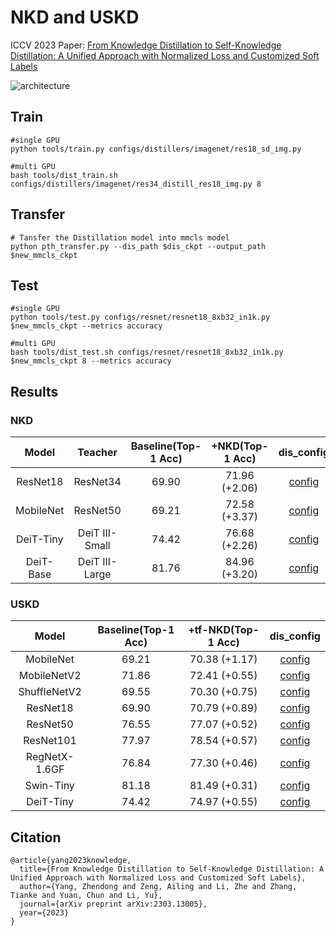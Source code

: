 # NKD and USKD
ICCV 2023 Paper: [From Knowledge Distillation to Self-Knowledge Distillation: A Unified Approach with Normalized Loss and Customized Soft Labels](https://arxiv.org/abs/2303.13005)

![architecture](imgs/architecture.jpg)

## Train

```
#single GPU
python tools/train.py configs/distillers/imagenet/res18_sd_img.py

#multi GPU
bash tools/dist_train.sh configs/distillers/imagenet/res34_distill_res18_img.py 8
```

## Transfer
```
# Tansfer the Distillation model into mmcls model
python pth_transfer.py --dis_path $dis_ckpt --output_path $new_mmcls_ckpt
```
## Test

```
#single GPU
python tools/test.py configs/resnet/resnet18_8xb32_in1k.py $new_mmcls_ckpt --metrics accuracy

#multi GPU
bash tools/dist_test.sh configs/resnet/resnet18_8xb32_in1k.py $new_mmcls_ckpt 8 --metrics accuracy
```

## Results
### NKD
|  Model   | Teacher  | Baseline(Top-1 Acc) | +NKD(Top-1 Acc) |                            dis_config                            | weight |
| :------: | :-------: | :----------------: | :------------: | :----------------------------------------------------------: | :--: |
|   ResNet18   | ResNet34 |        69.90        |      71.96 (+2.06)      | [config](https://github.com/yzd-v/cls_KD/blob/master/configs/distillers/imagenet/res34_distill_res18_img.py) | [baidu](https://pan.baidu.com/s/1u82mk5SWYLxin6AKv9fPPw?pwd=sodb)/[one drive](https://1drv.ms/u/s!Ah7OVljahSArnWB-ra7Zwe1T7SNO?e=iQhdde) |
| MobileNet | ResNet50 |        69.21        |      72.58 (+3.37)      | [config](https://github.com/yzd-v/cls_KD/blob/master/configs/distillers/imagenet/res50_distill_mv1_img.py) | [baidu](https://pan.baidu.com/s/1uENiLmj5HpYyLY0dTkeeMg?pwd=paak)/[one drive](https://1drv.ms/u/s!Ah7OVljahSArnVoW0JxXFAZXVoOf?e=yKaAba) |
| DeiT-Tiny | DeiT III-Small |        74.42        |      76.68 (+2.26)      | [config](https://github.com/yzd-v/cls_KD/blob/master/configs/distillers/imagenet/deit-s3_distill_deit-t_img.py) |  |
| DeiT-Base | DeiT III-Large |        81.76        |      84.96 (+3.20)      | [config](https://github.com/yzd-v/cls_KD/blob/master/configs/distillers/imagenet/deit-s3_distill_deit-t_img.py) |  |

### USKD
|  Model   | Baseline(Top-1 Acc) | +tf-NKD(Top-1 Acc) |                            dis_config                            |
| :------: | :----------------: | :------------: | :----------------------------------------------------------: |
| MobileNet |        69.21        |      70.38 (+1.17)      | [config](https://github.com/yzd-v/cls_KD/blob/master/configs/distillers/imagenet/mv1_sd_img.py) |
| MobileNetV2 |        71.86        |      72.41 (+0.55)      | [config](https://github.com/yzd-v/cls_KD/blob/master/configs/distillers/imagenet/mv2_sd_img.py) |
| ShuffleNetV2 |        69.55        |      70.30 (+0.75)      | [config](https://github.com/yzd-v/cls_KD/blob/master/configs/distillers/imagenet/mv1_sd_img.py) |
|   ResNet18   |        69.90        |      70.79 (+0.89)      | [config](https://github.com/yzd-v/cls_KD/blob/master/configs/distillers/imagenet/res18_sd_img.py) |
|   ResNet50   |        76.55        |      77.07 (+0.52)      | [config](https://github.com/yzd-v/cls_KD/blob/master/configs/distillers/imagenet/res50_sd_img.py) |
|   ResNet101   |        77.97        |      78.54 (+0.57)      | [config](https://github.com/yzd-v/cls_KD/blob/master/configs/distillers/imagenet/res101_sd_img.py) |
|   RegNetX-1.6GF   |        76.84        |      77.30 (+0.46)      | [config](https://github.com/yzd-v/cls_KD/blob/master/configs/distillers/imagenet/res101_sd_img.py) |
|   Swin-Tiny   |        81.18        |      81.49 (+0.31)      | [config](https://github.com/yzd-v/cls_KD/blob/master/configs/distillers/imagenet/swin-t_sd_img.py) |
|   DeiT-Tiny   |        74.42        |      74.97 (+0.55)      | [config](https://github.com/yzd-v/cls_KD/blob/master/configs/distillers/imagenet/deit-t_sd_img.py) |

## Citation
```
@article{yang2023knowledge,
  title={From Knowledge Distillation to Self-Knowledge Distillation: A Unified Approach with Normalized Loss and Customized Soft Labels},
  author={Yang, Zhendong and Zeng, Ailing and Li, Zhe and Zhang, Tianke and Yuan, Chun and Li, Yu},
  journal={arXiv preprint arXiv:2303.13005},
  year={2023}
}
```